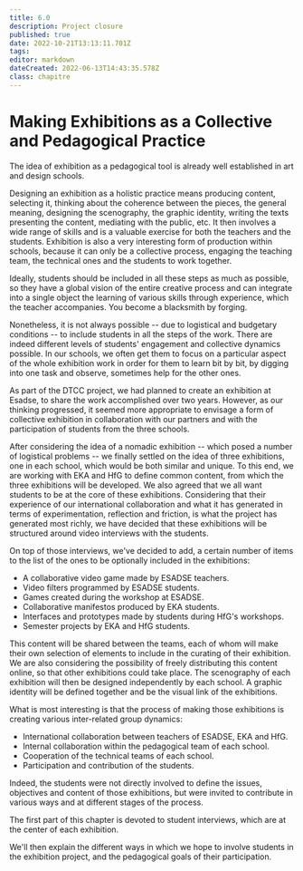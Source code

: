 ```yaml
---
title: 6.0
description: Project closure
published: true
date: 2022-10-21T13:13:11.701Z
tags: 
editor: markdown
dateCreated: 2022-06-13T14:43:35.578Z
class: chapitre
---
```


# Making Exhibitions as a Collective and Pedagogical Practice

The idea of exhibition as a pedagogical tool is already well established
in art and design schools.

Designing an exhibition as a holistic practice means producing content,
selecting it, thinking about the coherence between the pieces, the
general meaning, designing the scenography, the graphic identity,
writing the texts presenting the content, mediating with the public,
etc. It then involves a wide range of skills and is a valuable exercise
for both the teachers and the students. Exhibition is also a very
interesting form of production within schools, because it can only be a
collective process, engaging the teaching team, the technical ones and
the students to work together.

Ideally, students should be included in all these steps as much as
possible, so they have a global vision of the entire creative process
and can integrate into a single object the learning of various skills
through experience, which the teacher accompanies. You become a
blacksmith by forging.

Nonetheless, it is not always possible -- due to logistical and
budgetary conditions -- to include students in all the steps of the
work. There are indeed different levels of students' engagement and
collective dynamics possible. In our schools, we often get them to focus
on a particular aspect of the whole exhibition work in order for them to
learn bit by bit, by digging into one task and observe, sometimes help
for the other ones.

As part of the DTCC project, we had planned to create an exhibition at
Esadse, to share the work accomplished over two years. However, as our
thinking progressed, it seemed more appropriate to envisage a form of
collective exhibition in collaboration with our partners and with the
participation of students from the three schools.

After considering the idea of a nomadic exhibition -- which posed a
number of logistical problems -- we finally settled on the idea of three
exhibitions, one in each school, which would be both similar and unique.
To this end, we are working with EKA and HfG to define common content,
from which the three exhibitions will be developed. We also agreed that
we all want students to be at the core of these exhibitions. Considering
that their experience of our international collaboration and what it has
generated in terms of experimentation, reflection and friction, is what
the project has generated most richly, we have decided that these
exhibitions will be structured around video interviews with the
students.

On top of those interviews, we've decided to add, a certain number of
items to the list of the ones to be optionally included in the
exhibitions:

-   A collaborative video game made by ESADSE teachers.
-   Video filters programmed by ESADSE students.
-   Games created during the workshop at ESADSE.
-   Collaborative manifestos produced by EKA students.
-   Interfaces and prototypes made by students during HfG's workshops.
-   Semester projects by EKA and HfG students.

This content will be shared between the teams, each of whom will make
their own selection of elements to include in the curating of their
exhibition. We are also considering the possibility of freely
distributing this content online, so that other exhibitions could take
place. The scenography of each exhibition will then be designed
independently by each school. A graphic identity will be defined
together and be the visual link of the exhibitions.

What is most interesting is that the process of making those exhibitions
is creating various inter-related group dynamics:

-   International collaboration between teachers of ESADSE, EKA and HfG.
-   Internal collaboration within the pedagogical team of each school.
-   Cooperation of the technical teams of each school.
-   Participation and contribution of the students.

Indeed, the students were not directly involved to define the issues,
objectives and content of those exhibitions, but were invited to
contribute in various ways and at different stages of the process.

The first part of this chapter is devoted to student interviews, which
are at the center of each exhibition.

We'll then explain the different ways in which we hope to involve
students in the exhibition project, and the pedagogical goals of their
participation.
